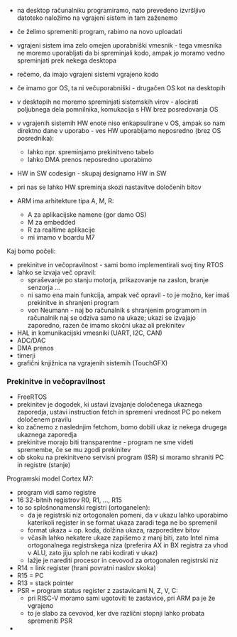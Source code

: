- na desktop računalniku programiramo, nato prevedeno izvršljivo datoteko naložimo na vgrajeni sistem in tam zaženemo
- če želimo spremeniti program, rabimo na novo uploadati
- vgrajeni sistem ima zelo omejen uporabniški vmesnik - tega vmesnika ne moremo uporabljati da bi spreminjali kodo, ampak jo moramo vedno spreminjati prek nekega desktopa
- rečemo, da imajo vgrajeni sistemi vgrajeno kodo

- če imamo gor OS, ta ni večuporabniški - drugačen OS kot na desktopih
- v desktopih ne moremo spreminjati sistemskih virov - alocirati poljubnega dela pomnilnika, komukacija s HW brez posredovanja OS
- v vgrajenih sistemih HW enote niso enkapsulirane v OS, ampak so nam direktno dane v uporabo - ves HW uporabljamo neposredno (brez OS posrednika):
	- lahko npr. spreminjamo prekinitveno tabelo
	- lahko DMA prenos neposredno uporabimo

- HW in SW codesign - skupaj designamo HW in  SW
- pri nas se lahko HW spreminja skozi nastavitve določenih bitov

- ARM ima arhitekture tipa A, M, R:
	- A za aplikacijske namene (gor damo OS)
	- M za embedded
	- R za realtime aplikacije
	- mi imamo v boardu M7

Kaj bomo počeli:
- prekinitve in večopravilnost - sami bomo implementirali svoj tiny RTOS
- lahko se izvaja več opravil:
	- spraševanje po stanju motorja, prikazovanje na zaslon, branje senzorja ...
	- ni samo ena main funkcija, ampak več opravil - to je možno, ker imaš prekinitve in shranjeni program
	- von Neumann - naj bo računalnik s shranjenim programom in računalnik naj se odziva samo na ukaze; ukazi se izvajajo zaporedno, razen če imamo skočni ukaz ali prekinitev
- HAL in komunikacijski vmesniki (UART, I2C, CAN)
- ADC/DAC
- DMA prenos
- timerji
- grafični knjižnica na vgrajenih sistemih (TouchGFX)

### Prekinitve in večopravilnost

- FreeRTOS
- prekinitev je dogodek, ki ustavi izvajanje določenega ukaznega zaporedja, ustavi instruction fetch in spremeni vrednost PC po nekem določenem pravilu
- ko začnemo z naslednjim fetchom, bomo dobili ukaz iz nekega drugega ukaznega zaporedja
- prekinitve morajo biti transparentne - program ne sme videti spremembe, če se mu zgodi prekinitev
- ob skoku na prekinitveno servisni program (ISR) si moramo shraniti PC in registre (stanje)

Programski model Cortex M7:
- program vidi samo registre
- 16 32-bitnih registrov R0, R1, ..., R15
- to so splošnonamenski registri (ortoganelen):
	- da je registrski niz ortogonalen pomeni, da v ukazu lahko uporabimo katerikoli register in se format ukaza zaradi tega ne bo spremenil
	- format ukaza = op. koda, dolžina ukaza, razporeditev bitov
	- včasih lahko nekatere ukaze zapišemo z manj biti, zato Intel nima ortogonalnega registrskega niza (preferira AX in BX registra za vhod v ALU, zato jiju sploh ne rabi kodirati v ukaz)
	- lažje je narediti procesor in cevovod za ortogonalen registrski niz
- R14 = link register (hrani povratni naslov skoka)
- R15 = PC
- R13 = stack pointer
- PSR = program status register z zastavicami N, Z, V, C:
	- pri RISC-V moramo sami ugotoviti te zastavice, pri ARM pa je že vgrajeno
	- to je slabo za cevovod, ker dve različni stopnji lahko probata spremeniti PSR
- 